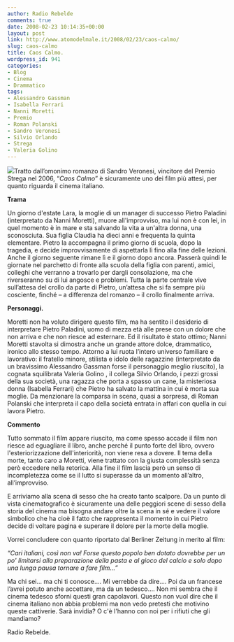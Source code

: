 ```yaml
---
author: Radio Rebelde
comments: true
date: 2008-02-23 10:14:35+00:00
layout: post
link: http://www.atomodelmale.it/2008/02/23/caos-calmo/
slug: caos-calmo
title: Caos Calmo.
wordpress_id: 941
categories:
- Blog
- Cinema
- Drammatico
tags:
- Alessandro Gassman
- Isabella Ferrari
- Nanni Moretti
- Premio
- Roman Polanski
- Sandro Veronesi
- Silvio Orlando
- Strega
- Valeria Golino
---
```


![](http://www.atomodelmale.it/wp-content/uploads/2008/10/documenti_xtm-immagini-caoscalmo_2.jpg)Tratto dall’omonimo romanzo di Sandro Veronesi, vincitore del Premio Strega nel 2006, “_Caos Calmo_” è sicuramente uno dei film più attesi, per quanto riguarda il cinema italiano.

**Trama**

Un giorno d'estate Lara, la moglie di un manager di successo Pietro Paladini (interpretato da Nanni Moretti), muore all'improvviso, ma lui non è con lei, in quel momento è in mare e sta salvando la vita a un'altra donna, una sconosciuta. Sua figlia Claudia ha dieci anni e frequenta la quinta elementare. Pietro la accompagna il primo giorno di scuola, dopo la tragedia, e decide improvvisamente di aspettarla lì fino alla fine delle lezioni. Anche il giorno seguente rimane lì e il giorno dopo ancora. Passerà quindi le giornate nel parchetto di fronte alla scuola della figlia con parenti, amici, colleghi che verranno a trovarlo per  dargli consolazione, ma che riverseranno su di lui angosce e problemi. Tutta la parte centrale vive sull’attesa del crollo da parte di Pietro, un’attesa che si fa sempre più cosciente, finché – a differenza del romanzo – il crollo finalmente arriva.

<!-- more -->


**Personaggi.**

Moretti non ha voluto dirigere questo film, ma ha sentito il desiderio di interpretare Pietro Paladini, uomo di mezza età alle prese con un dolore che non arriva e che non riesce ad esternare. Ed il risultato è stato ottimo; Nanni Moretti stavolta si dimostra anche  un grande attore dolce, drammatico, ironico allo stesso tempo.  Attorno a lui ruota l’intero universo familiare e lavorativo: il fratello minore, stilista e idolo delle ragazzine (interpretato da un bravissimo Alessandro Gassman forse il personaggio meglio riuscito), la cognata squilibrata Valeria Golino , il collega Silvio Orlando, i pezzi grossi della sua società, una ragazza che porta a spasso un cane, la misteriosa donna (Isabella Ferrari) che Pietro ha salvato la mattina in cui è morta sua moglie. Da menzionare la comparsa in scena, quasi a sorpresa, di Roman Polanski che interpreta il capo della società entrata in affari con quella in cui lavora Pietro.

**Commento**

Tutto sommato il film appare riuscito, ma come spesso accade il film non riesce ad eguagliare il libro, anche perché il punto forte del libro, ovvero  l'esteriorizzazione dell'interiorità, non viene resa a dovere. Il tema della morte, tanto caro a Moretti, viene trattato con la giusta complessità senza però eccedere nella retorica. Alla fine il film lascia però un senso di incompletezza come se il lutto si superasse da un momento all’altro, all’improvviso.

E arriviamo alla scena di sesso che ha creato tanto scalpore. Da un punto di vista cinematografico è sicuramente una delle peggiori scene di sesso della storia del cinema ma bisogna andare oltre la scena in sé e  vedere il valore simbolico che ha cioè  il fatto  che rappresenta il momento in cui Pietro decide di voltare pagina e superare il dolore per la morte della moglie.

Vorrei concludere con quanto riportato dal  Berliner Zeitung in merito al film:

_“Cari italiani, così non va! Forse questo popolo ben dotato dovrebbe per un po' limitarsi alla preparazione della pasta e al gioco del calcio e solo dopo una lunga pausa tornare a fare film…”_

Ma chi sei… ma chi ti conosce…. Mi verrebbe da dire…. Poi da un francese l’avrei potuto anche accettare, ma da un tedesco…. Non mi sembra che il cinema tedesco sforni questi gran capolavori. Questo non vuol dire che il cinema italiano non abbia problemi ma non vedo pretesti che motivino queste cattiverie. Sarà invidia? O c'è l'hanno con noi per i rifiuti che gli mandiamo?

Radio Rebelde.
